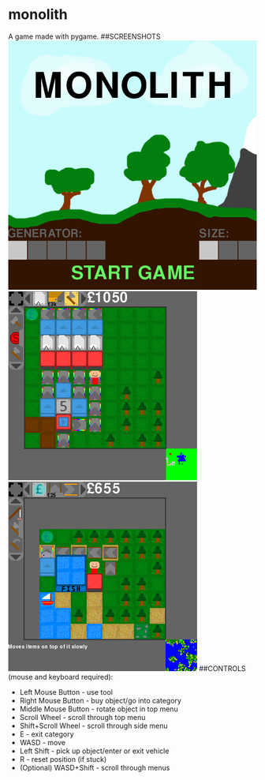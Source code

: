 # monolith
A game made with pygame.
##SCREENSHOTS
![Screenshot 1](/Assets/Screenshots/1.png)
![Screenshot 2](/Assets/Screenshots/2.png)
![Screenshot 3](/Assets/Screenshots/3.png)
##CONTROLS (mouse and keyboard required):
  * Left Mouse Button - use tool 
  * Right Mouse Button - buy object/go into category 
  * Middle Mouse Button - rotate object in top menu 
  * Scroll Wheel - scroll through top menu 
  * Shift+Scroll Wheel - scroll through side menu 
  * E - exit category 
  * WASD - move 
  * Left Shift - pick up object/enter or exit vehicle
  * R - reset position (if stuck)
  * (Optional) WASD+Shift - scroll through menus 
